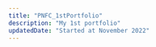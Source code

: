 ```yaml
---
title: "PNFC_1stPortfolio"
description: "My 1st portfolio"
updatedDate: "Started at November 2022"
---
```

